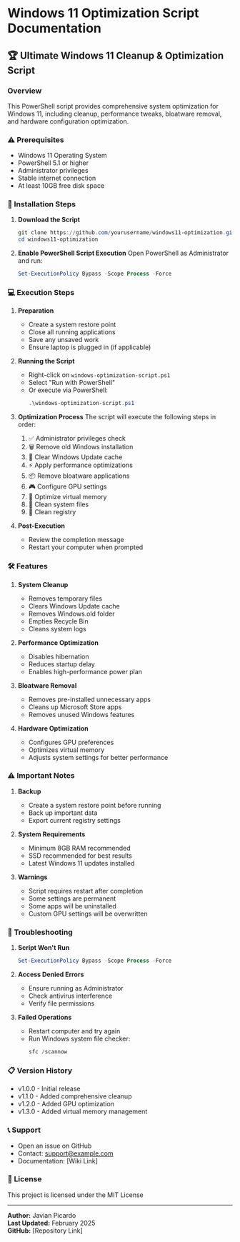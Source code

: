 # Windows 11 Optimization Script Documentation
## 🏆 Ultimate Windows 11 Cleanup & Optimization Script

### Overview
This PowerShell script provides comprehensive system optimization for Windows 11, including cleanup, performance tweaks, bloatware removal, and hardware configuration optimization.

### ⚠️ Prerequisites
- Windows 11 Operating System
- PowerShell 5.1 or higher
- Administrator privileges
- Stable internet connection
- At least 10GB free disk space

### 🚀 Installation Steps

1. **Download the Script**
   ```powershell
   git clone https://github.com/yourusername/windows11-optimization.git
   cd windows11-optimization
   ```

2. **Enable PowerShell Script Execution**
   Open PowerShell as Administrator and run:
   ```powershell
   Set-ExecutionPolicy Bypass -Scope Process -Force
   ```

### 💻 Execution Steps

1. **Preparation**
   - Create a system restore point
   - Close all running applications
   - Save any unsaved work
   - Ensure laptop is plugged in (if applicable)

2. **Running the Script**
   - Right-click on `windows-optimization-script.ps1`
   - Select "Run with PowerShell"
   - Or execute via PowerShell:
     ```powershell
     .\windows-optimization-script.ps1
     ```

3. **Optimization Process**
   The script will execute the following steps in order:
   1. ✅ Administrator privileges check
   2. 🗑️ Remove old Windows installation
   3. 🔄 Clear Windows Update cache
   4. ⚡ Apply performance optimizations
   5. 📦 Remove bloatware applications
   6. 🎮 Configure GPU settings
   7. 💾 Optimize virtual memory
   8. 🧹 Clean system files
   9. 🔧 Clean registry

4. **Post-Execution**
   - Review the completion message
   - Restart your computer when prompted

### 🛠️ Features

1. **System Cleanup**
   - Removes temporary files
   - Clears Windows Update cache
   - Removes Windows.old folder
   - Empties Recycle Bin
   - Cleans system logs

2. **Performance Optimization**
   - Disables hibernation
   - Reduces startup delay
   - Enables high-performance power plan

3. **Bloatware Removal**
   - Removes pre-installed unnecessary apps
   - Cleans up Microsoft Store apps
   - Removes unused Windows features

4. **Hardware Optimization**
   - Configures GPU preferences
   - Optimizes virtual memory
   - Adjusts system settings for better performance

### ⚠️ Important Notes

1. **Backup**
   - Create a system restore point before running
   - Back up important data
   - Export current registry settings

2. **System Requirements**
   - Minimum 8GB RAM recommended
   - SSD recommended for best results
   - Latest Windows 11 updates installed

3. **Warnings**
   - Script requires restart after completion
   - Some settings are permanent
   - Some apps will be uninstalled
   - Custom GPU settings will be overwritten

### 🔧 Troubleshooting

1. **Script Won't Run**
   ```powershell
   Set-ExecutionPolicy Bypass -Scope Process -Force
   ```

2. **Access Denied Errors**
   - Ensure running as Administrator
   - Check antivirus interference
   - Verify file permissions

3. **Failed Operations**
   - Restart computer and try again
   - Run Windows system file checker:
     ```powershell
     sfc /scannow
     ```

### 📋 Version History
- v1.0.0 - Initial release
- v1.1.0 - Added comprehensive cleanup
- v1.2.0 - Added GPU optimization
- v1.3.0 - Added virtual memory management

### 📞 Support
- Open an issue on GitHub
- Contact: support@example.com
- Documentation: [Wiki Link]

### 📜 License
This project is licensed under the MIT License

---
**Author:** Javian Picardo  
**Last Updated:** February 2025  
**GitHub:** [Repository Link]
